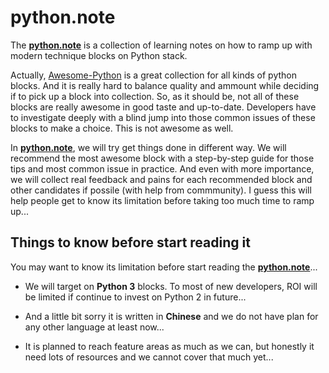 # python.note

The **[python.note]( https://cosin2008.github.io/python.note/)** is a collection of learning notes on how to ramp up with modern technique blocks on Python stack.

Actually, [Awesome-Python](https://github.com/vinta/awesome-python) is a great collection for all kinds of python blocks. And it is really hard to balance quality and ammount while deciding if to pick up a block into collection. So, as it should be, not all of these blocks are really awesome in good taste and up-to-date. Developers have to investigate deeply with a blind jump into those common issues of these blocks to make a choice. This is not awesome as well.

In **[python.note]( https://cosin2008.github.io/python.note/)**, we will try get things done in different way. We will recommend the most awesome block with a step-by-step guide for those tips and most common issue in practice. And even with more importance, we will collect real feedback and pains for each recommended block and other candidates if possile (with help from commmunity). I guess this will help people get to know its limitation before taking too much time to ramp up...

## Things to know before start reading it

You may want to know its limitation before start reading the **[python.note]( https://cosin2008.github.io/python.note/)**...

* We will target on **Python 3** blocks. To most of new developers, ROI will be limited if continue to invest on Python 2 in future...

* And a little bit sorry it is written in **Chinese** and we do not have plan for any other language at least now...

* It is planned to reach feature areas as much as we can, but honestly it need lots of resources and we cannot cover that much yet...
